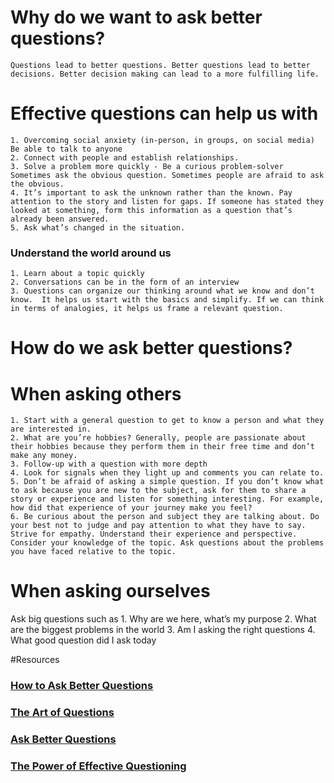  # Why do we want to ask better questions? 
    Questions lead to better questions. Better questions lead to better decisions. Better decision making can lead to a more fulfilling life.

# Effective questions can help us with
    1. Overcoming social anxiety (in-person, in groups, on social media)
    Be able to talk to anyone 
    2. Connect with people and establish relationships. 
    3. Solve a problem more quickly - Be a curious problem-solver
    Sometimes ask the obvious question. Sometimes people are afraid to ask the obvious.
    4. It’s important to ask the unknown rather than the known. Pay attention to the story and listen for gaps. If someone has stated they looked at something, form this information as a question that’s already been answered. 
    5. Ask what’s changed in the situation.
### Understand the world around us 
    1. Learn about a topic quickly  
    2. Conversations can be in the form of an interview 
    3. Questions can organize our thinking around what we know and don’t know.  It helps us start with the basics and simplify. If we can think in terms of analogies, it helps us frame a relevant question.

# How do we ask better questions?

# When asking others

    1. Start with a general question to get to know a person and what they are interested in.
    2. What are you’re hobbies? Generally, people are passionate about their hobbies because they perform them in their free time and don’t make any money. 
    3. Follow-up with a question with more depth
    4. Look for signals when they light up and comments you can relate to.
    5. Don’t be afraid of asking a simple question. If you don’t know what to ask because you are new to the subject, ask for them to share a story or experience and listen for something interesting. For example, how did that experience of your journey make you feel?
    6. Be curious about the person and subject they are talking about. Do your best not to judge and pay attention to what they have to say.
    Strive for empathy. Understand their experience and perspective.
    Consider your knowledge of the topic. Ask questions about the problems you have faced relative to the topic.

# When asking ourselves 
Ask big questions such as
    1. Why are we here, what’s my purpose
    2. What are the biggest problems in the world
    3. Am I asking the right questions
    4. What good question did I ask today


#Resources
### [How to Ask Better Questions](https://www.youtube.com/watch?v=J8xfuCcXZu8)
### [The Art of Questions](https://www.youtube.com/watch?v=hZSY0PssqH0)
### [Ask Better Questions](https://www.youtube.com/watch?v=u6GtXjpeGl4)
### [The Power of Effective Questioning](https://www.youtube.com/watch?v=1dO0dO__wmE)

